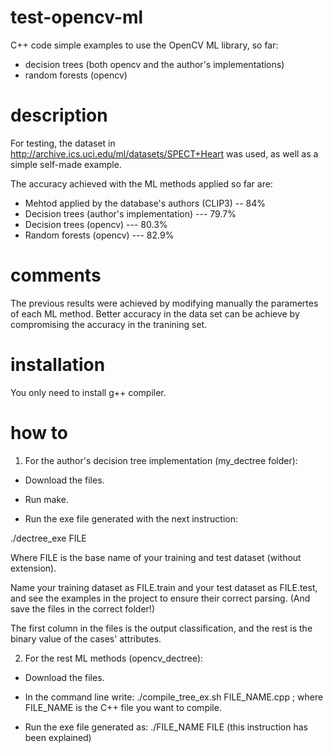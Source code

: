 test-opencv-ml
==============

C++ code simple examples to use the OpenCV ML library, so far:
- decision trees (both opencv and the author's implementations)
- random forests (opencv)

description
===========

For testing, the dataset in http://archive.ics.uci.edu/ml/datasets/SPECT+Heart was used, as well as a simple self-made example.

The accuracy achieved with the ML methods applied so far are:

- Mehtod applied by the database's authors (CLIP3) -- 84%
- Decision trees (author's implementation) --- 79.7%
- Decision trees (opencv) --- 80.3%
- Random forests (opencv) --- 82.9%

comments
========

The previous results were achieved by modifying manually the paramertes of each ML method. Better accuracy in the data set can be achieve 
by compromising the accuracy in the tranining set.

installation
============

You only need to install g++ compiler.

how to
======

1) For the author's decision tree implementation (my_dectree folder):

- Download the files. 

- Run make. 

- Run the exe file generated with the next instruction:

./dectree_exe FILE

Where FILE is the base name of your training and test dataset (without extension).

Name your training dataset as FILE.train and your test dataset as FILE.test, and see the examples in the project to ensure their correct parsing. 
(And save the files in the correct folder!)

The first column in the files is the output classification, and the rest is the binary value of the cases' attributes.

2) For the rest ML methods (opencv_dectree):

- Download the files.

- In the command line write: ./compile_tree_ex.sh FILE_NAME.cpp ; where FILE_NAME is the C++ file you want to compile.

- Run the exe file generated as: ./FILE_NAME FILE (this instruction has been explained)
